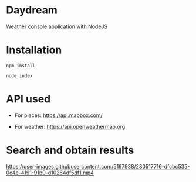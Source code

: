 # Daydream
Weather console application with NodeJS

# Installation
`npm install`

`node index`

# API used

- For places: https://api.mapbox.com/

- For weather: https://api.openweathermap.org

# Search and obtain results

https://user-images.githubusercontent.com/5197938/230517716-dfcbc535-0c4e-4191-91b0-d10264df5df1.mp4

